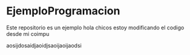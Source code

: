 # EjemploProgramacion
Este repositorio es un ejemplo 
hola chicos estoy modificando el codigo desde mi coimpu 

aosijdosaidjaoidjsaoijaoijaodsi
